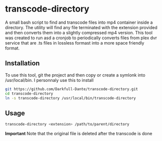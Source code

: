 # transcode-directory

A small bash script to find and transcode files into mp4 container inside a directory. The utility will find any file terminated with the extension provided and then converts them into a slightly compressed mp4 version. This tool was created to run asd a cronjob to periodically converts files from plex dvr service that are .ts files in lossless formast into a more space friendly format.

## Installation

To use this tool, git the project and then copy or create a symlonk into /usr/local/bin. I personnaly use this to install

```bash
git https://github.com/Darkfull-Dante/transcode-directory.git
cd transcode-directory
ln -s transcode-directory /usr/local/bin/transcode-directory
```

## Usage

```bash
transcode-directory <extension> /path/to/parent/directory
```

**Important** Note that the original file is deleted after the transcode is done